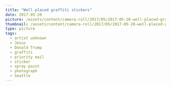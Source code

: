 ```yaml
---
title: "Well placed graffiti stickers"
date: 2017-05-20
picture: /assets/content/camera-roll/2017/05/2017-05-20-well-placed-graffiti-stickers/20170520_175026667_iOS.jpg
thumbnail: /assets/content/camera-roll/2017/05/2017-05-20-well-placed-graffiti-stickers/20170520_175026667_iOS-thumbnail.jpg
type: picture
tags:
  - artist unknown
  - Jesus
  - Donald Trump
  - graffiti
  - priority mail
  - sticker
  - spray paint
  - photograph
  - Seattle
---
```

